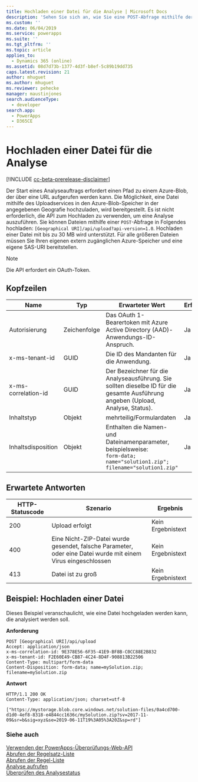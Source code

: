 ```yaml
---
title: Hochladen einer Datei für die Analyse | Microsoft Docs
description: 'Sehen Sie sich an, wie Sie eine POST-Abfrage mithilfe der PowerApps-Überprüfungs-Web-API stellen, um eine Datei für die Analyse hochzuladen.'
ms.custom: ''
ms.date: 06/04/2019
ms.service: powerapps
ms.suite: ''
ms.tgt_pltfrm: ''
ms.topic: article
applies_to:
  - Dynamics 365 (online)
ms.assetid: 08d7d73b-1377-4d3f-b8ef-5c89b19dd735
caps.latest.revision: 21
author: mhuguet
ms.author: mhuguet
ms.reviewer: pehecke
manager: maustinjones
search.audienceType:
  - developer
search.app:
  - PowerApps
  - D365CE
---
```


# <a name="upload-a-file-for-analysis"></a>Hochladen einer Datei für die Analyse

[!INCLUDE [cc-beta-prerelease-disclaimer](../../../../includes/cc-beta-prerelease-disclaimer.md)]

Der Start eines Analyseauftrags erfordert einen Pfad zu einem Azure-Blob, der über eine URL aufgerufen werden kann. Die Möglichkeit, eine Datei mithilfe des Uploadservices in den Azure-Blob-Speicher in der angegebenen Geografie hochzuladen, wird bereitgestellt. Es ist nicht erforderlich, die API zum Hochladen zu verwenden, um eine Analyse auszuführen. Sie können Dateien mithilfe einer `POST`-Abfrage in Folgendes hochladen: `[Geographical URI]/api/upload?api-version=1.0`. Hochladen einer Datei mit bis zu 30 MB wird unterstützt. Für alle größeren Dateien müssen Sie Ihren eigenen extern zugänglichen Azure-Speicher und eine eigene SAS-URI bereitstellen.

> [!NOTE]
>  Die API erfordert ein OAuth-Token.

<a name="bkmk_headers"></a>

## <a name="headers"></a>Kopfzeilen

|Name|Typ|Erwarteter Wert|Erforderlich?|
|---|---|---|---|
|Autorisierung|Zeichenfolge|Das OAuth 1-Bearertoken mit Azure Active Directory (AAD)-Anwendungs-ID-Anspruch.|Ja|
|x-ms-tenant-id|GUID|Die ID des Mandanten für die Anwendung.|Ja|
|x-ms-correlation-id|GUID|Der Bezeichner für die Analyseausführung. Sie sollten dieselbe ID für die gesamte Ausführung angeben (Upload, Analyse, Status).|Ja|
|Inhaltstyp|Objekt|mehrteilig/Formulardaten|Ja|
|Inhaltsdisposition|Objekt|Enthalten die Namen- und Dateinamenparameter, beispielsweise:<br />`form-data; name="solution1.zip"; filename="solution1.zip"`|Ja|

<a name="bkmk_responses"></a>

## <a name="expected-responses"></a>Erwartete Antworten

|HTTP-Statuscode|Szenario|Ergebnis|
|---|---|---|
|200|Upload erfolgt|Kein Ergebnistext|
|400|Eine Nicht-ZIP-Datei wurde gesendet, falsche Parameter, oder eine Datei wurde mit einem Virus eingeschlossen|Kein Ergebnistext|
|413|Datei ist zu groß|Kein Ergebnistext|

<a name="bkmk_upload"></a>

## <a name="example-upload-a-file"></a>Beispiel: Hochladen einer Datei

Dieses Beispiel veranschaulicht, wie eine Datei hochgeladen werden kann, die analysiert werden soll.

**Anforderung**

```http
POST [Geographical URI]/api/upload
Accept: application/json
x-ms-correlation-id: 9E378E56-6F35-41E9-BF8B-C0CC88E2B832
x-ms-tenant-id: F2E60E49-CB87-4C24-8D4F-908813B22506
Content-Type: multipart/form-data
Content-Disposition: form-data; name=mySolution.zip; filename=mySolution.zip
```

**Antwort**

```http
HTTP/1.1 200 OK
Content-Type: application/json; charset=utf-8

["https://mystorage.blob.core.windows.net/solution-files/0a4cd700-d1d0-4ef8-8318-e4844cc1636c/mySolution.zip?sv=2017-11-09&sr=b&sig=xyz&se=2019-06-11T19%3A05%3A20Z&sp=rd"]
```

### <a name="see-also"></a>Siehe auch

[Verwenden der PowerApps-Überprüfungs-Web-API](overview.md)<br />
[Abrufen der Regelsatz-Liste](retrieve-rulesets.md)<br />
[Abrufen der Regel-Liste](retrieve-rules.md)<br />
[Analyse aufrufen](analyze.md)<br />
[Überprüfen des Analysestatus](check-status.md)<br />
